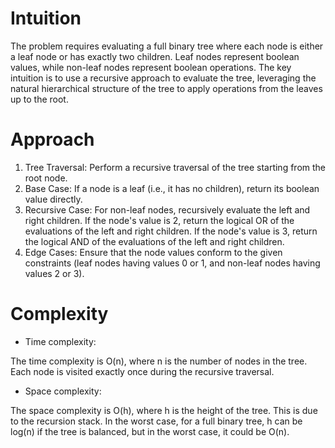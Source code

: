 # Intuition
<!-- Describe your first thoughts on how to solve this problem. -->
The problem requires evaluating a full binary tree where each node is either a leaf node or has exactly two children. Leaf nodes represent boolean values, while non-leaf nodes represent boolean operations. The key intuition is to use a recursive approach to evaluate the tree, leveraging the natural hierarchical structure of the tree to apply operations from the leaves up to the root.

# Approach
<!-- Describe your approach to solving the problem. -->
1. Tree Traversal: Perform a recursive traversal of the tree starting from the root node.
2. Base Case: If a node is a leaf (i.e., it has no children), return its boolean value directly.
3. Recursive Case: For non-leaf nodes, recursively evaluate the left and right children.
If the node's value is 2, return the logical OR of the evaluations of the left and right children.
If the node's value is 3, return the logical AND of the evaluations of the left and right children.
4. Edge Cases: Ensure that the node values conform to the given constraints (leaf nodes having values 0 or 1, and non-leaf nodes having values 2 or 3).
# Complexity
- Time complexity:
<!-- Add your time complexity here, e.g. $$O(n)$$ -->
The time complexity is O(n), where n is the number of nodes in the tree. Each node is visited exactly once during the recursive traversal.

- Space complexity:
<!-- Add your space complexity here, e.g. $$O(n)$$ -->
The space complexity is O(h), where h is the height of the tree. This is due to the recursion stack. In the worst case, for a full binary tree, h can be log(n) if the tree is balanced, but in the worst case, it could be O(n).
